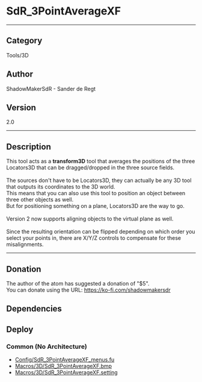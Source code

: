 # SdR_3PointAverageXF
___

## Category
Tools/3D

## Author
ShadowMakerSdR - Sander de Regt

## Version
2.0

___

## Description
This tool acts as a <strong>transform3D</strong> tool that averages the positions of the three Locators3D that can be dragged/dropped in the three source fields.<br> <br>
The sources don't have to be Locators3D, they can actually be any 3D tool that outputs its coordinates to the 3D world.<br>
This means that you can also use this tool to position an object between three other objects as well. <br>
But for positioning something on a plane, Locators3D are the way to go.<br><br> 
Version 2 now supports aligning objects to the virtual plane as well. <br><br>
Since the resulting orientation can be flipped depending on which order you select your points in, there are X/Y/Z controls to compensate for these misalignments.

___

## Donation
The author of the atom has suggested a donation of "$5".  
You can donate using the URL: <a href="https://ko-fi.com/shadowmakersdr" class="button">https://ko-fi.com/shadowmakersdr</a>
## Dependencies

## Deploy

### Common (No Architecture)

<ul>
<li><a href="https://gitlab.com/WeSuckLess/Reactor/-/blob/master/Atoms/com.ShadowMakerSdR.SdR_3PointAverageXF/Config/SdR_3PointAverageXF_menus.fu?ref_type=heads">Config/SdR_3PointAverageXF_menus.fu</a></li>
<li><a href="https://gitlab.com/WeSuckLess/Reactor/-/blob/master/Atoms/com.ShadowMakerSdR.SdR_3PointAverageXF/Macros/3D/SdR_3PointAverageXF.bmp?ref_type=heads">Macros/3D/SdR_3PointAverageXF.bmp</a></li>
<li><a href="https://gitlab.com/WeSuckLess/Reactor/-/blob/master/Atoms/com.ShadowMakerSdR.SdR_3PointAverageXF/Macros/3D/SdR_3PointAverageXF.setting?ref_type=heads">Macros/3D/SdR_3PointAverageXF.setting</a></li>
</ul>
